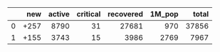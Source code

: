 |    |   new |   active |   critical |   recovered |   1M_pop |   total |
|---:|------:|---------:|-----------:|------------:|---------:|--------:|
|  0 |  +257 |     8790 |         31 |       27681 |      970 |   37856 |
|  1 |  +155 |     3743 |         15 |        3986 |     2769 |    7967 |